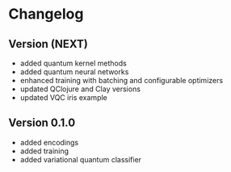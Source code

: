 # Changelog

## Version (NEXT)
* added quantum kernel methods
* added quantum neural networks
* enhanced training with batching and configurable optimizers
* updated QClojure and Clay versions
* updated VQC iris example

## Version 0.1.0
* added encodings
* added training
* added variational quantum classifier
